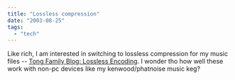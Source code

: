 ```yaml
---
title: "Lossless compression"
date: "2003-08-25"
tags: 
  - "tech"
---
```


Like rich, I am interested in switching to lossless compression for my music files -- [Tong Family Blog: Lossless Encoding](http://www.tongfamily.com/guide_to_pcs/001069.html "Tong Family Blog: Lossless Encoding"). I wonder tho how well these work with non-pc devices like my kenwood/phatnoise music keg?

